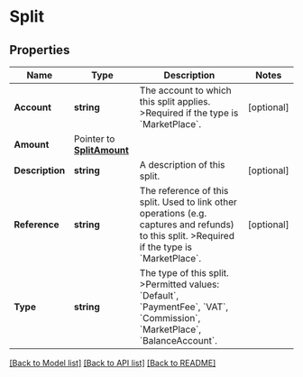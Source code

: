 # Split

## Properties

Name | Type | Description | Notes
------------ | ------------- | ------------- | -------------
**Account** | **string** | The account to which this split applies.  &gt;Required if the type is &#x60;MarketPlace&#x60;. | [optional] 
**Amount** |  Pointer to [**SplitAmount**](SplitAmount.md) |  | 
**Description** | **string** | A description of this split. | [optional] 
**Reference** | **string** | The reference of this split. Used to link other operations (e.g. captures and refunds) to this split.  &gt;Required if the type is &#x60;MarketPlace&#x60;. | [optional] 
**Type** | **string** | The type of this split.  &gt;Permitted values: &#x60;Default&#x60;, &#x60;PaymentFee&#x60;, &#x60;VAT&#x60;, &#x60;Commission&#x60;, &#x60;MarketPlace&#x60;, &#x60;BalanceAccount&#x60;. | 

[[Back to Model list]](../README.md#documentation-for-models) [[Back to API list]](../README.md#documentation-for-api-endpoints) [[Back to README]](../README.md)


